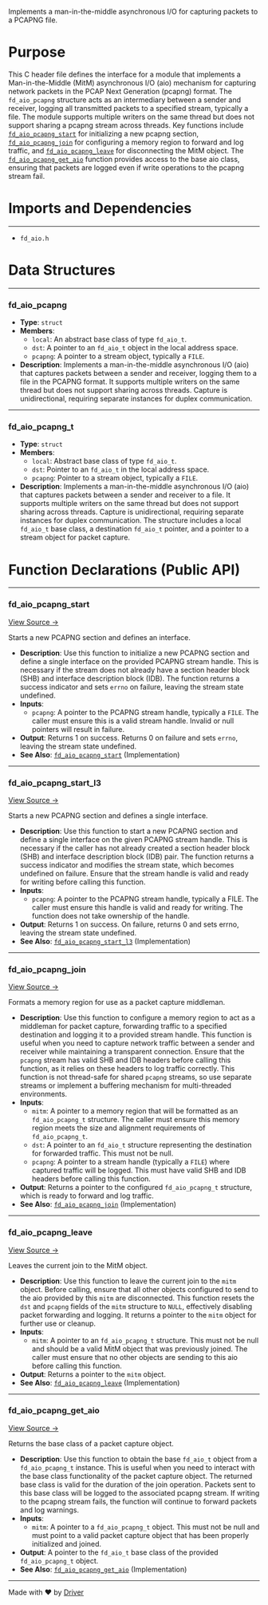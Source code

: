 <!--------------------------------------------------------------------------------->
<!-- IMPORTANT: This file is auto-generated by Driver (https://driver.ai). -------->
<!-- Manual edits may be overwritten on future commits. --------------------------->
<!--------------------------------------------------------------------------------->

Implements a man-in-the-middle asynchronous I/O for capturing packets to a PCAPNG file.

# Purpose
This C header file defines the interface for a module that implements a Man-in-the-Middle (MitM) asynchronous I/O (aio) mechanism for capturing network packets in the PCAP Next Generation (pcapng) format. The `fd_aio_pcapng` structure acts as an intermediary between a sender and receiver, logging all transmitted packets to a specified stream, typically a file. The module supports multiple writers on the same thread but does not support sharing a pcapng stream across threads. Key functions include [`fd_aio_pcapng_start`](<#fd_aio_pcapng_start>) for initializing a new pcapng section, [`fd_aio_pcapng_join`](<#fd_aio_pcapng_join>) for configuring a memory region to forward and log traffic, and [`fd_aio_pcapng_leave`](<#fd_aio_pcapng_leave>) for disconnecting the MitM object. The [`fd_aio_pcapng_get_aio`](<#fd_aio_pcapng_get_aio>) function provides access to the base aio class, ensuring that packets are logged even if write operations to the pcapng stream fail.
# Imports and Dependencies

---
- `fd_aio.h`


# Data Structures

---
### fd\_aio\_pcapng
- **Type**: ``struct``
- **Members**:
    - ``local``: An abstract base class of type `fd_aio_t`.
    - ``dst``: A pointer to an `fd_aio_t` object in the local address space.
    - ``pcapng``: A pointer to a stream object, typically a `FILE`.
- **Description**: Implements a man-in-the-middle asynchronous I/O (aio) that captures packets between a sender and receiver, logging them to a file in the PCAPNG format. It supports multiple writers on the same thread but does not support sharing across threads. Capture is unidirectional, requiring separate instances for duplex communication.


---
### fd\_aio\_pcapng\_t
- **Type**: ``struct``
- **Members**:
    - ``local``: Abstract base class of type `fd_aio_t`.
    - ``dst``: Pointer to an `fd_aio_t` in the local address space.
    - ``pcapng``: Pointer to a stream object, typically a `FILE`.
- **Description**: Implements a man-in-the-middle asynchronous I/O (aio) that captures packets between a sender and receiver to a file. It supports multiple writers on the same thread but does not support sharing across threads. Capture is unidirectional, requiring separate instances for duplex communication. The structure includes a local `fd_aio_t` base class, a destination `fd_aio_t` pointer, and a pointer to a stream object for packet capture.


# Function Declarations (Public API)

---
### fd\_aio\_pcapng\_start<!-- {{#callable_declaration:fd_aio_pcapng_start}} -->
[View Source →](<../../../../../src/waltz/aio/fd_aio_pcapng.h#L29>)

Starts a new PCAPNG section and defines an interface.
- **Description**: Use this function to initialize a new PCAPNG section and define a single interface on the provided PCAPNG stream handle. This is necessary if the stream does not already have a section header block (SHB) and interface description block (IDB). The function returns a success indicator and sets `errno` on failure, leaving the stream state undefined.
- **Inputs**:
    - `pcapng`: A pointer to the PCAPNG stream handle, typically a `FILE`. The caller must ensure this is a valid stream handle. Invalid or null pointers will result in failure.
- **Output**: Returns 1 on success. Returns 0 on failure and sets `errno`, leaving the stream state undefined.
- **See Also**: [`fd_aio_pcapng_start`](<fd_aio_pcapng.c.md#fd_aio_pcapng_start>)  (Implementation)


---
### fd\_aio\_pcapng\_start\_l3<!-- {{#callable_declaration:fd_aio_pcapng_start_l3}} -->
[View Source →](<../../../../../src/waltz/aio/fd_aio_pcapng.h#L40>)

Starts a new PCAPNG section and defines a single interface.
- **Description**: Use this function to start a new PCAPNG section and define a single interface on the given PCAPNG stream handle. This is necessary if the caller has not already created a section header block (SHB) and interface description block (IDB) pair. The function returns a success indicator and modifies the stream state, which becomes undefined on failure. Ensure that the stream handle is valid and ready for writing before calling this function.
- **Inputs**:
    - `pcapng`: A pointer to the PCAPNG stream handle, typically a FILE. The caller must ensure this handle is valid and ready for writing. The function does not take ownership of the handle.
- **Output**: Returns 1 on success. On failure, returns 0 and sets errno, leaving the stream state undefined.
- **See Also**: [`fd_aio_pcapng_start_l3`](<fd_aio_pcapng.c.md#fd_aio_pcapng_start_l3>)  (Implementation)


---
### fd\_aio\_pcapng\_join<!-- {{#callable_declaration:fd_aio_pcapng_join}} -->
[View Source →](<../../../../../src/waltz/aio/fd_aio_pcapng.h#L50>)

Formats a memory region for use as a packet capture middleman.
- **Description**: Use this function to configure a memory region to act as a middleman for packet capture, forwarding traffic to a specified destination and logging it to a provided stream handle. This function is useful when you need to capture network traffic between a sender and receiver while maintaining a transparent connection. Ensure that the `pcapng` stream has valid SHB and IDB headers before calling this function, as it relies on these headers to log traffic correctly. This function is not thread-safe for shared `pcapng` streams, so use separate streams or implement a buffering mechanism for multi-threaded environments.
- **Inputs**:
    - `mitm`: A pointer to a memory region that will be formatted as an `fd_aio_pcapng_t` structure. The caller must ensure this memory region meets the size and alignment requirements of `fd_aio_pcapng_t`.
    - `dst`: A pointer to an `fd_aio_t` structure representing the destination for forwarded traffic. This must not be null.
    - `pcapng`: A pointer to a stream handle (typically a `FILE`) where captured traffic will be logged. This must have valid SHB and IDB headers before calling this function.
- **Output**: Returns a pointer to the configured `fd_aio_pcapng_t` structure, which is ready to forward and log traffic.
- **See Also**: [`fd_aio_pcapng_join`](<fd_aio_pcapng.c.md#fd_aio_pcapng_join>)  (Implementation)


---
### fd\_aio\_pcapng\_leave<!-- {{#callable_declaration:fd_aio_pcapng_leave}} -->
[View Source →](<../../../../../src/waltz/aio/fd_aio_pcapng.h#L59>)

Leaves the current join to the MitM object.
- **Description**: Use this function to leave the current join to the `mitm` object. Before calling, ensure that all other objects configured to send to the aio provided by this `mitm` are disconnected. This function resets the `dst` and `pcapng` fields of the `mitm` structure to `NULL`, effectively disabling packet forwarding and logging. It returns a pointer to the `mitm` object for further use or cleanup.
- **Inputs**:
    - `mitm`: A pointer to an `fd_aio_pcapng_t` structure. This must not be null and should be a valid MitM object that was previously joined. The caller must ensure that no other objects are sending to this aio before calling this function.
- **Output**: Returns a pointer to the `mitm` object.
- **See Also**: [`fd_aio_pcapng_leave`](<fd_aio_pcapng.c.md#fd_aio_pcapng_leave>)  (Implementation)


---
### fd\_aio\_pcapng\_get\_aio<!-- {{#callable_declaration:fd_aio_pcapng_get_aio}} -->
[View Source →](<../../../../../src/waltz/aio/fd_aio_pcapng.h#L68>)

Returns the base class of a packet capture object.
- **Description**: Use this function to obtain the base `fd_aio_t` object from a `fd_aio_pcapng_t` instance. This is useful when you need to interact with the base class functionality of the packet capture object. The returned base class is valid for the duration of the join operation. Packets sent to this base class will be logged to the associated pcapng stream. If writing to the pcapng stream fails, the function will continue to forward packets and log warnings.
- **Inputs**:
    - `mitm`: A pointer to a `fd_aio_pcapng_t` object. This must not be null and must point to a valid packet capture object that has been properly initialized and joined.
- **Output**: A pointer to the `fd_aio_t` base class of the provided `fd_aio_pcapng_t` object.
- **See Also**: [`fd_aio_pcapng_get_aio`](<fd_aio_pcapng.c.md#fd_aio_pcapng_get_aio>)  (Implementation)



---
Made with ❤️ by [Driver](https://www.driver.ai/)
